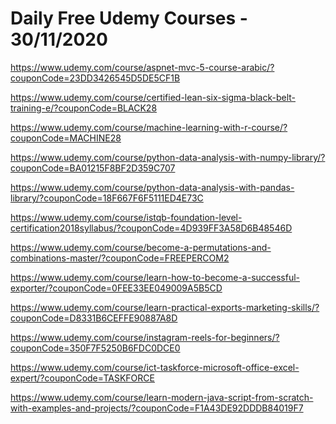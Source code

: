 # Daily Free Udemy Courses - 30/11/2020

https://www.udemy.com/course/aspnet-mvc-5-course-arabic/?couponCode=23DD3426545D5DE5CF1B
https://www.udemy.com/course/certified-lean-six-sigma-black-belt-training-e/?couponCode=BLACK28
https://www.udemy.com/course/machine-learning-with-r-course/?couponCode=MACHINE28
https://www.udemy.com/course/python-data-analysis-with-numpy-library/?couponCode=BA01215F8BF2D359C707
https://www.udemy.com/course/python-data-analysis-with-pandas-library/?couponCode=18F667F6F5111ED4E73C
https://www.udemy.com/course/istqb-foundation-level-certification2018syllabus/?couponCode=4D939FF3A58D6B48546D
https://www.udemy.com/course/become-a-permutations-and-combinations-master/?couponCode=FREEPERCOM2
https://www.udemy.com/course/learn-how-to-become-a-successful-exporter/?couponCode=0FEE33EE049009A5B5CD
https://www.udemy.com/course/learn-practical-exports-marketing-skills/?couponCode=D8331B6CEFFE90887A8D
https://www.udemy.com/course/instagram-reels-for-beginners/?couponCode=350F7F5250B6FDC0DCE0
https://www.udemy.com/course/ict-taskforce-microsoft-office-excel-expert/?couponCode=TASKFORCE
https://www.udemy.com/course/learn-modern-java-script-from-scratch-with-examples-and-projects/?couponCode=F1A43DE92DDDB84019F7
